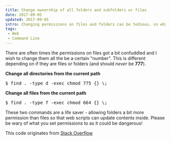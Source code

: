 ```yaml
---
title: Change ownership of all folders and subfolders or files
date: 2017-09-05
updated: 2017-09-05
intro: Changing permissions on files and folders can be tedious, so why not do it in one fell swoop?
tags:
 - Web
 - Command Line
---
```


There are often times the permissions on files got a bit confuddled and I wish to change them all the be a certain "number". This is different depending on if they are files or folders (and should _never_ be **777**).

**Change all directories from the current path**

<pre class="language-bash">$ find . -type d -exec chmod 775 {} \;</pre>

**Change all files from the current path**

<pre class="language-bash">$ find . -type f -exec chmod 664 {} \;</pre>

These two commands are a life saver - allowing folders a bit more permission than files so that web scripts can update contents inside. Please be wary of what you set permissions to as it could be dangerous!

This code originates from [Stack Overflow](https://stackoverflow.com/a/11512211/1324321)